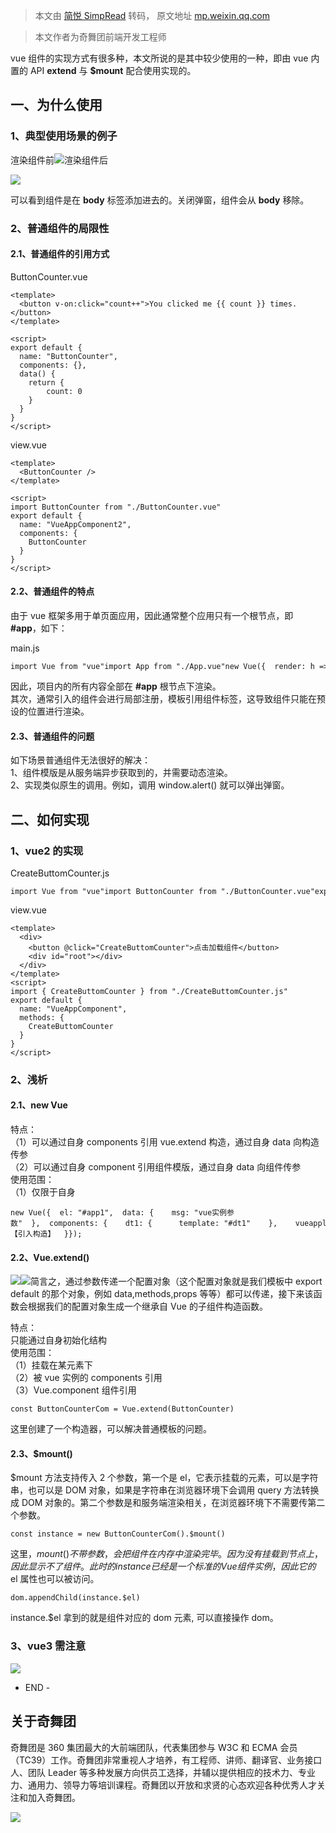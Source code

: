 > 本文由 [简悦 SimpRead](http://ksria.com/simpread/) 转码， 原文地址 [mp.weixin.qq.com](https://mp.weixin.qq.com/s/eUexOK4BpPvT7Wn8AwLqZw)

  

> 本文作者为奇舞团前端开发工程师 

vue 组件的实现方式有很多种，本文所说的是其中较少使用的一种，即由 vue 内置的 API **extend** 与 **$mount** 配合使用实现的。

一、为什么使用
-------

### 1、典型使用场景的例子

渲染组件前![](https://mmbiz.qpic.cn/mmbiz_png/cAd6ObKOzECRNOawiaZiaOodkerVBb9NFlKH5XKQzC6b1w0TVxSdc8blAIb30QAyjdDcs9LvL7CuBudib5ncWt7zQ/640?wx_fmt=png)渲染组件后

![](https://mmbiz.qpic.cn/mmbiz_png/cAd6ObKOzECRNOawiaZiaOodkerVBb9NFlAmbTYOnNQmlDd2SrBmSdz27CvMJlricgnrpGrKfjEWTiciaYeXLAMF4qg/640?wx_fmt=png)  

可以看到组件是在 **body** 标签添加进去的。关闭弹窗，组件会从 **body** 移除。

### 2、普通组件的局限性

#### 2.1、普通组件的引用方式

ButtonCounter.vue

```
<template>
  <button v-on:click="count++">You clicked me {{ count }} times.</button>
</template>

<script>
export default {
  name: "ButtonCounter",
  components: {},
  data() {
    return {
        count: 0
    }
  }
}
</script>
```

view.vue

```
<template>
  <ButtonCounter />
</template>

<script>
import ButtonCounter from "./ButtonCounter.vue"
export default {
  name: "VueAppComponent2",
  components: {
    ButtonCounter
  }
}
</script>
```

#### 2.2、普通组件的特点

由于 vue 框架多用于单页面应用，因此通常整个应用只有一个根节点，即 **#app**，如下：

main.js

```
import Vue from "vue"import App from "./App.vue"new Vue({  render: h => h(App)}).$mount("#app")
```

因此，项目内的所有内容全部在 **#app** 根节点下渲染。  
其次，通常引入的组件会进行局部注册，模板引用组件标签，这导致组件只能在预设的位置进行渲染。

#### 2.3、普通组件的问题

如下场景普通组件无法很好的解决：  
1、组件模版是从服务端异步获取到的，并需要动态渲染。  
2、实现类似原生的调用。例如，调用 window.alert() 就可以弹出弹窗。

二、如何实现
------

### 1、vue2 的实现

CreateButtomCounter.js

```
import Vue from "vue"import ButtonCounter from "./ButtonCounter.vue"export const CreateButtomCounter = () => {  const ButtonCounterCom = Vue.extend(ButtonCounter)  const instance = new ButtonCounterCom().$mount()    const dom = document.querySelector("#root")  dom.appendChild(instance.$el)}
```

view.vue

```
<template>
  <div>
    <button @click="CreateButtomCounter">点击加载组件</button>
    <div id="root"></div>
  </div>
</template>
<script>
import { CreateButtomCounter } from "./CreateButtomCounter.js"
export default {
  name: "VueAppComponent",
  methods: {
    CreateButtomCounter
  }
}
</script>
```

### 2、浅析

#### 2.1、new Vue

特点：  
（1）可以通过自身 components 引用 vue.extend 构造，通过自身 data 向构造传参  
（2）可以通过自身 component 引用组件模版，通过自身 data 向组件传参  
使用范围：  
（1）仅限于自身

```
new Vue({  el: "#app1",  data: {    msg: "vue实例参数"  },  components: {    dt1: {      template: "#dt1"    },    vueapple: Profile //【引入构造】  }});
```

#### 2.2、Vue.extend()

![](https://mmbiz.qpic.cn/mmbiz_png/cAd6ObKOzECRNOawiaZiaOodkerVBb9NFll7jTBBuCUyahCtafMm2tsjVSQmgTrURPrM4utfQone18yecYsG9KKA/640?wx_fmt=png)![](https://mmbiz.qpic.cn/mmbiz_png/cAd6ObKOzECRNOawiaZiaOodkerVBb9NFl5LCu47CTzxyOZnPNew7y3bCwtCJ7uQBuggE1dYjK33XCeee6xzSOnw/640?wx_fmt=png)简言之，通过参数传递一个配置对象（这个配置对象就是我们模板中 export default 的那个对象，例如 data,methods,props 等等）都可以传递，接下来该函数会根据我们的配置对象生成一个继承自 Vue 的子组件构造函数。

特点：  
只能通过自身初始化结构  
使用范围：  
（1）挂载在某元素下  
（2）被 vue 实例的 components 引用  
（3）Vue.component 组件引用

```
const ButtonCounterCom = Vue.extend(ButtonCounter)
```

这里创建了一个构造器，可以解决普通模板的问题。

#### 2.3、$mount()

$mount 方法支持传入 2 个参数，第一个是 el，它表示挂载的元素，可以是字符串，也可以是 DOM 对象，如果是字符串在浏览器环境下会调用 query 方法转换成 DOM 对象的。第二个参数是和服务端渲染相关，在浏览器环境下不需要传第二个参数。

```
const instance = new ButtonCounterCom().$mount()
```

这里，$mount() 不带参数，会把组件在内存中渲染完毕。因为没有挂载到节点上，因此显示不了组件。此时的 instance 已经是一个标准的 Vue 组件实例，因此它的 $el 属性也可以被访问。

```
dom.appendChild(instance.$el)
```

instance.$el 拿到的就是组件对应的 dom 元素, 可以直接操作 dom。

### 3、vue3 需注意

![](https://mmbiz.qpic.cn/mmbiz_jpg/cAd6ObKOzECRNOawiaZiaOodkerVBb9NFlaVhm8BlB0bIMDjqKO5Z4ibWOic2bMWbzw2QcD5HFaT5WVvYiavzMUPteA/640?wx_fmt=jpeg)  

- END -

关于奇舞团
-----

奇舞团是 360 集团最大的大前端团队，代表集团参与 W3C 和 ECMA 会员（TC39）工作。奇舞团非常重视人才培养，有工程师、讲师、翻译官、业务接口人、团队 Leader 等多种发展方向供员工选择，并辅以提供相应的技术力、专业力、通用力、领导力等培训课程。奇舞团以开放和求贤的心态欢迎各种优秀人才关注和加入奇舞团。

![](https://mmbiz.qpic.cn/mmbiz_png/cAd6ObKOzEBLicibtcprJISN18FgTtg2N1ichPnMqRhicrP20VfwnC4vday7gtEoiaSynIH1bas4N5kgicliakrLdtT2Q/640?wx_fmt=png)